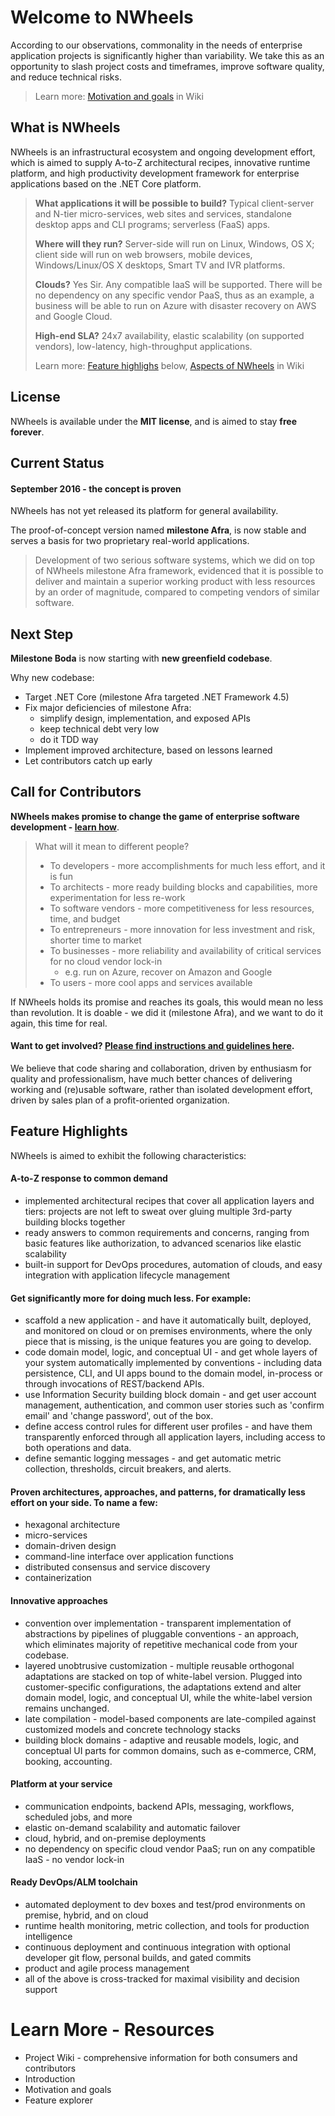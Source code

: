 Welcome to NWheels
=======

According to our observations, commonality in the needs of enterprise application projects is significantly higher than variability. We take this as an opportunity to slash project costs and timeframes, improve software quality, and reduce technical risks. 

> Learn more: [Motivation and goals](https://github.com/felix-b/NWheels/wiki/Motivation-and-goals) in Wiki

## What is NWheels

NWheels is an infrastructural ecosystem and ongoing development effort, which is aimed to supply A-to-Z architectural recipes, innovative runtime platform, and high productivity development framework for enterprise applications based on the .NET Core platform.

>**What applications it will be possible to build?** Typical client-server and N-tier micro-services, web sites and services, standalone desktop apps and CLI programs; serverless (FaaS) apps.
>
>**Where will they run?** Server-side will run on Linux, Windows, OS X; client side will run on web browsers, mobile devices, Windows/Linux/OS X desktops, Smart TV and IVR platforms.
>
>**Clouds?** Yes Sir. Any compatible IaaS will be supported. There will be no dependency on any specific vendor PaaS, thus as an example, a business will be able to run on Azure with disaster recovery on AWS and Google Cloud.
>
> **High-end SLA?** 24x7 availability, elastic scalability (on supported vendors), low-latency, high-throughput applications.
>
> Learn more: [Feature highlighs](#feature-highlights) below, [Aspects of NWheels](https://github.com/felix-b/NWheels/wiki/intro-aspects-of-nwheels) in Wiki 

## License

NWheels is available under the **MIT license**, and is aimed to stay **free forever**.

## Current Status 

#### September 2016 - the concept is proven 

NWheels has not yet released its platform for general availability.

The proof-of-concept version named **milestone Afra**, is now stable and serves a basis for two proprietary real-world applications.

> Development of two serious software systems, which we did on top of  NWheels milestone Afra framework, evidenced that it is possible to deliver and maintain a superior working product with less resources by an order of magnitude, compared to competing vendors of similar software.

## Next Step

**Milestone Boda** is now starting with **new greenfield codebase**. 

Why new codebase:
- Target .NET Core (milestone Afra targeted .NET Framework 4.5)
- Fix major deficiencies of milestone Afra:
  - simplify design, implementation, and exposed APIs
  - keep technical debt very low
  - do it TDD way
- Implement improved architecture, based on lessons learned
- Let contributors catch up early

## Call for Contributors

**NWheels makes promise to change the game of enterprise software development - [learn how](https://github.com/felix-b/NWheels/wiki/Motivation-and-goals)**.

> What will it mean to different people? 
>
> - To developers - more accomplishments for much less effort, and it is fun
> - To architects - more ready building blocks and capabilities, more experimentation for less re-work
> - To software vendors - more competitiveness for less resources, time, and budget
> - To entrepreneurs - more innovation for less investment and risk, shorter time to market
> - To businesses - more reliability and availability of critical services for no cloud vendor lock-in  
>    - e.g. run on Azure, recover on Amazon and Google
> - To users - more cool apps and services available

If NWheels holds its promise and reaches its goals, this would mean no less than revolution. It is doable - we did it (milestone Afra), and we want to do it again, this time for real.  

#### Want to get involved? **[Please find instructions and guidelines here](https://github.com/felix-b/NWheels/wiki/community-contributors-guidelines)**.

We believe that code sharing and collaboration, driven by enthusiasm for quality and professionalism, have much better chances of delivering working and (re)usable software, rather than isolated development effort, driven by sales plan of a profit-oriented organization. 

## Feature Highlights

NWheels is aimed to exhibit the following characteristics:

#### A-to-Z response to common demand

  - implemented architectural recipes that cover all application layers and tiers: projects are not left to sweat over gluing multiple 3rd-party building blocks together
  - ready answers to common requirements and concerns, ranging from basic features like authorization, to advanced scenarios like elastic scalability
  - built-in support for DevOps procedures, automation of clouds, and easy integration with application lifecycle management

#### Get significantly more for doing much less. For example:

  - scaffold a new application - and have it automatically built, deployed, and monitored on cloud or on premises environments, where the only piece that is missing, is the unique features you are going to develop.
  - code domain model, logic, and conceptual UI - and get whole layers of your system automatically implemented by conventions - including data persistence, CLI, and UI apps bound to the domain model, in-process or through invocations of REST/backend APIs.
  - use Information Security building block domain - and get user account management, authentication, and common user stories such as  'confirm email' and 'change password', out of the box.
  - define access control rules for different user profiles - and have them transparently enforced through all application layers, including access to both operations and data.
  - define semantic logging messages - and get automatic metric collection, thresholds, circuit breakers, and alerts.

#### Proven architectures, approaches, and patterns, for dramatically less effort on your side. To name a few:

  - hexagonal architecture 
  - micro-services
  - domain-driven design
  - command-line interface over application functions
  - distributed consensus and service discovery
  - containerization

#### Innovative approaches
  - convention over implementation - transparent implementation of abstractions by pipelines of pluggable conventions - an approach, which eliminates majority of repetitive mechanical code from your codebase.
  - layered unobtrusive customization - multiple reusable orthogonal adaptations are stacked on top of white-label version. Plugged into customer-specific configurations, the adaptations extend and alter domain model, logic, and conceptual UI, while the white-label version remains unchanged. 
  - late compilation - model-based components are late-compiled against customized models and concrete technology stacks
  - building block domains - adaptive and reusable models, logic, and conceptual UI parts for common domains, such as e-commerce, CRM, booking, accounting.

#### Platform at your service
  - communication endpoints, backend APIs, messaging, workflows, scheduled jobs, and more
  - elastic on-demand scalability and automatic failover
  - cloud, hybrid, and on-premise deployments
  - no dependency on specific cloud vendor PaaS; run on any compatible IaaS - no vendor lock-in

#### Ready DevOps/ALM toolchain
  - automated deployment to dev boxes and test/prod environments on premise, hybrid, and on cloud
  - runtime health monitoring, metric collection, and tools for production intelligence
  - continuous deployment and continuous integration with optional developer git flow, personal builds, and gated commits
  - product and agile process management
  - all of the above is cross-tracked for maximal visibility and decision support

# Learn More - Resources

- Project Wiki - comprehensive information for both consumers and contributors
- Introduction
- Motivation and goals
- Feature explorer
